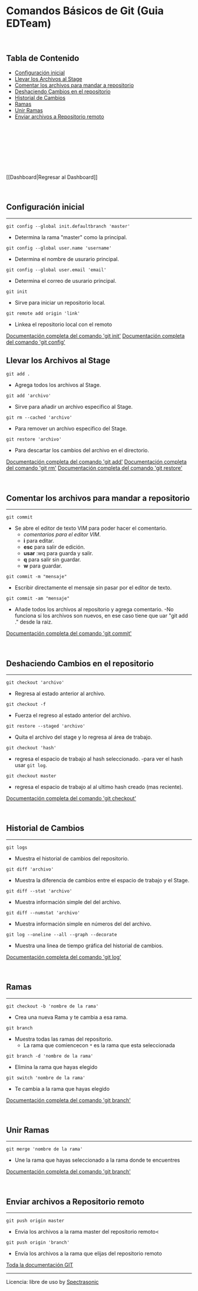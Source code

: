 # Comandos Básicos de Git (Guia EDTeam)

<br>


## Tabla de Contenido

- [Configuración inicial](##Configuración%20inicial)
- [Llevar los Archivos al Stage](##Llevar%20los%20Archivos%20al%20Stage)
- [Comentar los archivos para mandar a repositorio](##Comentar%20los%20archivos%20para%20mandar%20a%20repositorio)
- [Deshaciendo Cambios en el repositorio](##Deshaciendo%20Cambios%20en%20el%20repositorio)
- [Historial de Cambios](##Historial%20de%20Cambios)
- [Ramas](##ramas)
- [Unir Ramas](##unir%20ramas)
- [Enviar archivos a Repositorio remoto](##enviar%20archivos%20a%20repositorio%20remoto)



<br>
<br>
<br>
<br>
<br>
<br>
<br>

[[Dashboard|Regresar al Dashboard]]

<br>

## Configuración inicial
---

`git config --global init.defaultbranch 'master'`
- Determina la rama "master" como la principal.

`git config --global user.name 'username'`
- Determina el nombre de usurario principal.

`git config --global user.email 'email'`
- Determina el correo de usurario principal.

`git init`
- Sirve para iniciar un repositorio local.

`git remote add origin 'link'`
- Linkea el repositorio local con el remoto

[Documentación completa del comando 'git init'](https://git-scm.com/docs/git-init)
[Documentación completa del comando 'git config'](https://git-scm.com/docs/git-config)


## Llevar los Archivos al Stage


`git add .`
- Agrega todos los archivos al Stage.

`git add 'archivo'`
- Sirve para añadir un archivo especifico al Stage.

`git rm --cached 'archivo'`
- Para remover un archivo especifico del Stage.

`git restore 'archivo'`
- Para descartar los cambios del archivo en el directorio.

[Documentación completa del comando 'git add'](https://git-scm.com/docs/git-add)
[Documentación completa del comando 'git rm'](https://git-scm.com/docs/git-rm)
[Documentación completa del comando 'git restore'](https://git-scm.com/docs/git-restore)

<br>

## Comentar los archivos para mandar a repositorio
---
`git commit`
- Se abre el editor de texto VIM para poder hacer el comentario.
	- *comentarios para el editor VIM*.
	- **i** para editar.
	- **esc** para salir de edición.
	- **usar** :wq para guarda y salir.
	- **q** para salir sin guardar.
	- **w** para guardar.

`git commit -m "mensaje"`
- Escribir directamente el mensaje sin pasar por el editor de texto.

`git commit -am "mensaje"`
- Añade todos los archivos al repositorio y agrega comentario.
	-No funciona si los archivos son nuevos, en ese caso tiene que uar "git add ." desde la raiz.

[Documentación completa del comando 'git commit'](https://git-scm.com/docs/git-commit)

<br>

## Deshaciendo Cambios en el repositorio
---

`git checkout 'archivo'`
- Regresa al estado anterior al archivo.

`git checkout -f`
- Fuerza el regreso al estado anterior del archivo.

`git restore --staged 'archivo'`
- Quita el archivo del stage y lo regresa al área de trabajo.

`git checkout 'hash'`
- regresa el espacio de trabajo al hash seleccionado.
	-para ver el hash usar `git log`.

`git checkout master`
- regresa el espacio de trabajo al al ultimo hash creado (mas reciente).


[Documentación completa del comando 'git checkout'](https://git-scm.com/docs/git-checkout)

<br>

## Historial de Cambios
---
`git logs`
- Muestra el historial de cambios del repositorio.

`git diff 'archivo'`
- Muestra la diferencia de cambios entre el espacio de trabajo y el Stage.

`git diff --stat 'archivo'`
- Muestra información simple del del archivo.

`git diff --numstat 'archivo'`
- Muestra información simple en números del del archivo.

`git log --oneline --all --graph --decorate`
- Muestra una linea de tiempo gráfica del historial de cambios.



[Documentación completa del comando 'git log'](https://git-scm.com/docs/git-log)

<br>

## Ramas
---
`git checkout -b 'nombre de la rama'`
- Crea una nueva Rama y te cambia a esa rama.

`git branch`
- Muestra todas las ramas del repositorio.
	- La rama que comiencecon `*` es la rama que esta seleccionada

`git branch -d 'nombre de la rama'`
- Elimina la rama que hayas elegido

`git switch 'nombre de la rama'`
- Te cambia a la rama que hayas elegido

[Documentación completa del comando 'git branch'](https://git-scm.com/docs/git-branch)

<br>


## Unir Ramas
---
`git merge 'nombre de la rama'`
- Une la rama que hayas seleccionado a la rama donde te encuentres


[Documentación completa del comando 'git branch'](https://git-scm.com/docs/git-merge)


<br>

## Enviar archivos a Repositorio remoto
---

`git push origin master`
- Envia los archivos a la rama master del repositorio remoto<

`git push origin 'branch'`
- Envía los archivos a la rama que elijas del repositorio remoto


[Toda la documentación GIT](https://git-scm.com/docs)


---
Licencia: libre de uso by [Spectrasonic](https://twitter.com/spectrasonic117)
